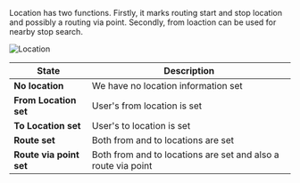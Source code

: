 Location has two functions. Firstly, it marks routing start and stop location and possibly a routing via point. Secondly, from loaction can be used for nearby stop search.

![Location](https://raw.githubusercontent.com/HSLdevcom/digitransit-ui/master/docs/images/location.png)

|State|Description|
|--------|-------|
|**No location**|We have no location information set|
|**From Location set**|User's from location is set|
|**To Location set**|User's to location is set|
|**Route set**|Both from and to locations are set|
|**Route via point set**|Both from and to locations are set and also a route via point|
